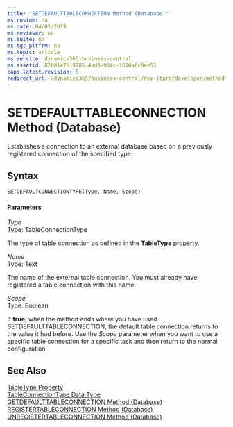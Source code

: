 ```yaml
---
title: "SETDEFAULTTABLECONNECTION Method (Database)"
ms.custom: na
ms.date: 04/01/2019
ms.reviewer: na
ms.suite: na
ms.tgt_pltfrm: na
ms.topic: article
ms.service: dynamics365-business-central
ms.assetid: 82001e76-9705-4ad8-904c-1610a6c8ee53
caps.latest.revision: 5
redirect_url: /dynamics365/business-central/dev-itpro/developer/methods-auto/library
---
```


 

# SETDEFAULTTABLECONNECTION Method (Database)
Establishes a connection to an external database based on a previously registered connection of the specified type.  
  
## Syntax  
  
```  
SETDEFAULTCONNECTIONTYPE(Type, Name, Scope)  
```  
  
#### Parameters  
 *Type*  
 Type: TableConnectionType  
  
 The type of table connection as defined in the **TableType** property.  
  
 *Name*  
 Type: Text  
  
 The name of the external table connection. You must already have registered a table connection with this name.  
  
 *Scope*  
 Type: Boolean  
  
 If **true**, when the method ends where you have used SETDEFAULTTABLECONNECTION, the default table connection returns to the value it had before. Use the *Scope* parameter when you want to use a specific table connection for a specific task and then return to the normal configuration.  
  
## See Also  
 [TableType Property](../properties/devenv-TableType-Property.md)   
 [TableConnectionType Data Type](../datatypes/devenv-TableConnectionType-Data-Type.md)   
 [GETDEFAULTTABLECONNECTION Method \(Database\)](devenv-GETDEFAULTTABLECONNECTION-Method-Database.md)   
 [REGISTERTABLECONNECTION Method \(Database\)](devenv-REGISTERTABLECONNECTION-Method-Database.md)   
 [UNREGISTERTABLECONNECTION Method \(Database\)](devenv-UNREGISTERTABLECONNECTION-Method-Database.md)   
 <!--Links [External Tables](External-Tables.md)-->